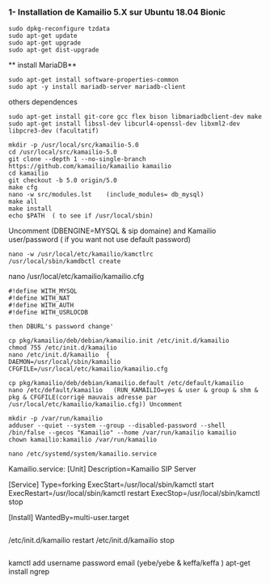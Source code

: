 ### 1- Installation de Kamailio 5.X sur Ubuntu 18.04 Bionic

```
sudo dpkg-reconfigure tzdata
sudo apt-get update
sudo apt-get upgrade
sudo apt-get dist-upgrade 

```
** install MariaDB**
```
sudo apt-get install software-properties-common
sudo apt -y install mariadb-server mariadb-client
```

others dependences
```
sudo apt-get install git-core gcc flex bison libmariadbclient-dev make
sudo apt-get install libssl-dev libcurl4-openssl-dev libxml2-dev libpcre3-dev (facultatif)
```
```
mkdir -p /usr/local/src/kamailio-5.0
cd /usr/local/src/kamailio-5.0
git clone --depth 1 --no-single-branch https://github.com/kamailio/kamailio kamailio
cd kamailio
git checkout -b 5.0 origin/5.0
make cfg
nano -w src/modules.lst    (include_modules= db_mysql)
make all
make install
echo $PATH  ( to see if /usr/local/sbin)
```

Uncomment (DBENGINE=MYSQL & sip domaine) and Kamailio user/password ( if you want not use default password)
```
nano -w /usr/local/etc/kamailio/kamctlrc 
/usr/local/sbin/kamdbctl create
```

nano /usr/local/etc/kamailio/kamailio.cfg  
```
#!define WITH_MYSQL
#!define WITH_NAT
#!define WITH_AUTH
#!define WITH_USRLOCDB

then DBURL's password change'
```

```
cp pkg/kamailio/deb/debian/kamailio.init /etc/init.d/kamailio
chmod 755 /etc/init.d/kamailio
nano /etc/init.d/kamailio  {
DAEMON=/usr/local/sbin/kamailio
CFGFILE=/usr/local/etc/kamailio/kamailio.cfg
```
```
cp pkg/kamailio/deb/debian/kamailio.default /etc/default/kamailio
nano /etc/default/kamailio   (RUN_KAMAILIO=yes & user & group & shm & pkg & CFGFILE(corrigé mauvais adresse par /usr/local/etc/kamailio/kamailio.cfg)) Uncomment
```
```
mkdir -p /var/run/kamailio
adduser --quiet --system --group --disabled-password --shell /bin/false --gecos "Kamailio" --home /var/run/kamailio kamailio
chown kamailio:kamailio /var/run/kamailio

nano /etc/systemd/system/kamailio.service   
```
Kamailio.service:
[Unit]
Description=Kamailio SIP Server

[Service]
Type=forking
ExecStart=/usr/local/sbin/kamctl start
ExecRestart=/usr/local/sbin/kamctl restart
ExecStop=/usr/local/sbin/kamctl stop

[Install]
WantedBy=multi-user.target
```
```
/etc/init.d/kamailio restart
/etc/init.d/kamailio stop
```
```
kamctl add username password email  (yebe/yebe   & keffa/keffa )
apt-get install ngrep
```
